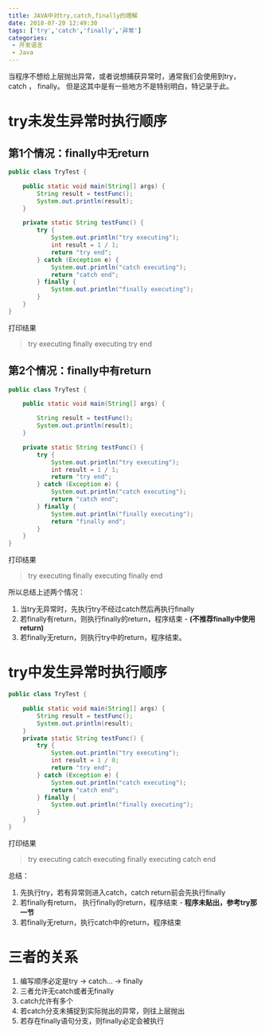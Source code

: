 ```yaml
---
title: JAVA中对try,catch,finally的理解
date: 2018-07-20 12:49:30
tags: ['try','catch','finally','异常']
categories: 
 - 开发语言
 - Java
---
```


当程序不想给上层抛出异常，或者说想捕获异常时，通常我们会使用到try， catch ， finally。 但是这其中是有一些地方不是特别明白，特记录于此。



# try未发生异常时执行顺序

## 第1个情况：finally中无return

```java
public class TryTest {

    public static void main(String[] args) {
        String result = testFunc();
        System.out.println(result);
    }

    private static String testFunc() {
        try {
            System.out.println("try executing");
            int result = 1 / 1;
            return "try end";
        } catch (Exception e) {
            System.out.println("catch executing");
            return "catch end";
        } finally {
            System.out.println("finally executing");
        }
    }
}
```

打印结果
>try executing
finally executing
try end


## 第2个情况：finally中有return

```java
public class TryTest {

    public static void main(String[] args) {

        String result = testFunc();
        System.out.println(result);
    }

    private static String testFunc() {
        try {
            System.out.println("try executing");
            int result = 1 / 1;
            return "try end";
        } catch (Exception e) {
            System.out.println("catch executing");
            return "catch end";
        } finally {
            System.out.println("finally executing");
            return "finally end";
        }
    }
}
```

打印结果
>try executing
finally executing
finally end

所以总结上述两个情况：

1. 当try无异常时，先执行try不经过catch然后再执行finally
2. 若finally有return，则执行finally的return，程序结束 - **(不推荐finally中使用return)**
3. 若finally无return，则执行try中的return，程序结束。

# try中发生异常时执行顺序

```java
public class TryTest {

    public static void main(String[] args) {
        String result = testFunc();
        System.out.println(result);
    }
    private static String testFunc() {
        try {
            System.out.println("try executing");
            int result = 1 / 0;
            return "try end";
        } catch (Exception e) {
            System.out.println("catch executing");
            return "catch end";
        } finally {
            System.out.println("finally executing");
        }
    }
}
```

打印结果
>try executing
catch executing
finally executing
catch end

总结：

1. 先执行try，若有异常则进入catch，catch return前会先执行finally
2. 若finally有return， 执行finally的return，程序结束 - **程序未贴出，参考try那一节**
3. 若finally无return，执行catch中的return，程序结束

# 三者的关系

1. 编写顺序必定是try -> catch... -> finally 
2. 三者允许无catch或者无finally
3. catch允许有多个
4. 若catch分支未捕捉到实际抛出的异常，则往上层抛出
5. 若存在finally语句分支，则finally必定会被执行
